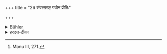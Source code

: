 +++
title = "26 संवत्सरङ् गव्येन प्रीतिः"

+++

<details><summary>Bühler</summary>

26. Beef satisfies (the Manes) for a year, [^11] 


[^11]:  Manu III, 271.
</details>

<details><summary>हरदत्त-टीका</summary>

## सूत्रम्
संवत्सरं गव्येन प्रीतिः ॥ २५ ॥  
## टिप्पनी
उत्तरत्र मांसग्रहणाद् इहापि मांसस्य ग्रहणम् ।  
गव्येन मांसेन संवत्सरं पितॄणां प्रीतिर्भवति ॥ २५ ॥
</details>
